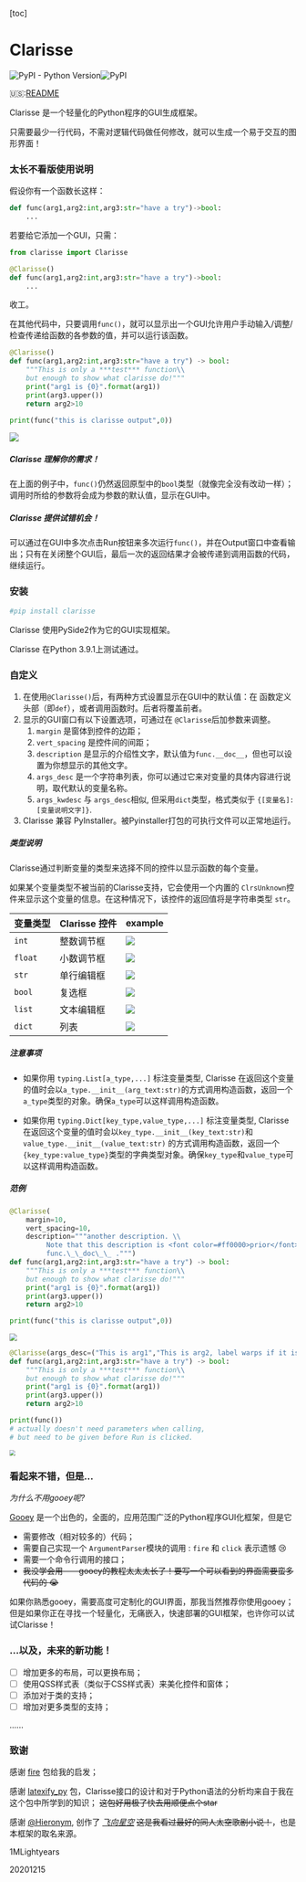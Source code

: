 [toc]

# Clarisse

![PyPI - Python Version](https://img.shields.io/pypi/pyversions/clarisse?style=plastic)![PyPI](https://img.shields.io/pypi/v/clarisse?style=plastic)

:us::<a href="./README.md">README</a>

Clarisse 是一个轻量化的Python程序的GUI生成框架。

只需要最少一行代码，不需对逻辑代码做任何修改，就可以生成一个易于交互的图形界面！

### 太长不看版使用说明

假设你有一个函数长这样：

```python
def func(arg1,arg2:int,arg3:str="have a try")->bool:
    ...
```

若要给它添加一个GUI，只需：

```python
from clarisse import Clarisse

@Clarisse()
def func(arg1,arg2:int,arg3:str="have a try")->bool:
    ...
```

收工。

在其他代码中，只要调用`func()`，就可以显示出一个GUI允许用户手动输入/调整/检查传递给函数的各参数的值，并可以运行该函数。

```python
@Clarisse()
def func(arg1,arg2:int,arg3:str="have a try") -> bool:
    """This is only a ***test*** function\\
    but enough to show what clarisse do!"""
    print("arg1 is {0}".format(arg1))
    print(arg3.upper())
    return arg2>10

print(func("this is clarisse output",0))
```

<img src="./img/img1.png">

##### Clarisse 理解你的需求！

在上面的例子中，`func()`仍然返回原型中的`bool`类型（就像完全没有改动一样）；调用时所给的参数将会成为参数的默认值，显示在GUI中。

##### Clarisse 提供试错机会！

可以通过在GUI中多次点击Run按钮来多次运行`func()`，并在Output窗口中查看输出；只有在关闭整个GUI后，最后一次的返回结果才会被传递到调用函数的代码，继续运行。

### 安装

```bash
#pip install clarisse
```

Clarisse 使用PySide2作为它的GUI实现框架。

Clarisse 在Python 3.9.1上测试通过。

### 自定义

1. 在使用`@Clarisse()`后，有两种方式设置显示在GUI中的默认值：在 函数定义头部（即`def`），或者调用函数时。后者将覆盖前者。
2. 显示的GUI窗口有以下设置选项，可通过在 `@Clarisse`后加参数来调整。
   1. `margin` 是窗体到控件的边距；
   2. `vert_spacing` 是控件间的间距；
   3. `description` 是显示的介绍性文字，默认值为`func.__doc__`，但也可以设置为你想显示的其他文字。
   4. `args_desc` 是一个字符串列表，你可以通过它来对变量的具体内容进行说明，取代默认的变量名称。
   5. `args_kwdesc` 与 `args_desc`相似, 但采用`dict`类型，格式类似于  `{[变量名]:[变量说明文字]}`.
3. Clarisse 兼容 PyInstaller。被Pyinstaller打包的可执行文件可以正常地运行。

##### 类型说明

Clarisse通过判断变量的类型来选择不同的控件以显示函数的每个变量。

如果某个变量类型不被当前的Clarisse支持，它会使用一个内置的 `ClrsUnknown`控件来显示这个变量的信息。在这种情况下，该控件的返回值将是字符串类型 `str`。

| 变量类型 | Clarisse 控件 | example                    |
| -------- | ------------- | -------------------------- |
| `int`    | 整数调节框    | <img src="./img/arg1.png"> |
| `float`  | 小数调节框    | <img src="./img/arg2.png"> |
| `str`    | 单行编辑框    | <img src="./img/arg3.png"> |
| `bool`   | 复选框        | <img src="./img/arg4.png"> |
| `list`   | 文本编辑框    | <img src="./img/arg5.png"> |
| `dict`   | 列表          | <img src="./img/arg6.png"> |

##### 注意事项

- 如果你用 `typing.List[a_type,...]` 标注变量类型, Clarisse 在返回这个变量的值时会以`a_type.__init__(arg_text:str)`的方式调用构造函数，返回一个 `a_type`类型的对象。确保`a_type`可以这样调用构造函数。

- 如果你用 `typing.Dict[key_type,value_type,...]` 标注变量类型, Clarisse 在返回这个变量的值时会以`key_type.__init__(key_text:str)`和`value_type.__init__(value_text:str)` 的方式调用构造函数，返回一个 `{key_type:value_type}`类型的字典类型对象。确保`key_type`和`value_type`可以这样调用构造函数。

##### 范例

```python
@Clarisse(
    margin=10,
    vert_spacing=10,
    description="""another description. \\
         Note that this description is <font color=#ff0000>prior</font> than \\
         func.\_\_doc\_\_ .""")
def func(arg1,arg2:int,arg3:str="have a try") -> bool:
    """This is only a ***test*** function\\
    but enough to show what clarisse do!"""
    print("arg1 is {0}".format(arg1))
    print(arg3.upper())
    return arg2>10

print(func("this is clarisse output",0))
```

<img src="./img/img2.png" style="zoom : 80%">

```python
@Clarisse(args_desc=("This is arg1","This is arg2, label warps if it is too long"),args_kwdesc={"arg3":"an example to show args_kwdesc"})
def func(arg1,arg2:int,arg3:str="have a try") -> bool:
    """This is only a ***test*** function\\
    but enough to show what clarisse do!"""
    print("arg1 is {0}".format(arg1))
    print(arg3.upper())
    return arg2>10

print(func())
# actually doesn't need parameters when calling,
# but need to be given before Run is clicked.
```

<img src="./img/img3.png" style="zoom : 65%">

### 看起来不错，但是...

*为什么不用gooey呢?*

<a href="https://github.com/chriskiehl/Gooey">Gooey</a> 是一个出色的，全面的，应用范围广泛的Python程序GUI化框架，但是它

- 需要修改（相对较多的）代码；
- 需要自己实现一个 `ArgumentParser`模块的调用 :  `fire` 和 `click` 表示遗憾 :cry:
- 需要一个命令行调用的接口；
- ~~我没学会用——gooey的教程太太太长了！要写一个可以看到的界面需要蛮多代码的 :sob:~~

如果你熟悉gooey，需要高度可定制化的GUI界面，那我当然推荐你使用gooey；但是如果你正在寻找一个轻量化，无痛嵌入，快速部署的GUI框架，也许你可以试试Clarisse！

### ...以及，未来的新功能！

- [ ] 增加更多的布局，可以更换布局；
- [ ] 使用QSS样式表（类似于CSS样式表）来美化控件和窗体；
- [ ] 添加对于类的支持；
- [ ] 增加对更多类型的支持；

......

### 致谢

感谢 <a href="https://github.com/google/python-fire/">fire</a> 包给我的启发；

感谢 <a href="https://github.com/google/latexify_py/">latexify_py</a> 包，Clarisse接口的设计和对于Python语法的分析均来自于我在这个包中所学到的知识； ~~这包好用极了快去用顺便点个star~~

感谢 <a href="https://www.fanfiction.net/u/1596712/Hieronym">@Hieronym</a>, 创作了 *<a href="https://www.fanfiction.net/s/7406866/1/To-the-Stars">飞向星空</a>* ~~这是我看过最好的同人太空歌剧小说！~~，也是本框架的取名来源。



1MLightyears

20201215